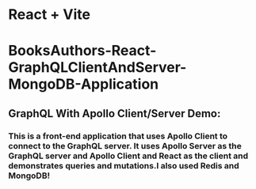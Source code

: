 # React + Vite
# BooksAuthors-React-GraphQLClientAndServer-MongoDB-Application

## GraphQL With Apollo Client/Server Demo:

### This is a front-end application that uses Apollo Client to connect to the GraphQL server. It uses Apollo Server as the GraphQL server and Apollo Client and React as the client and demonstrates queries and mutations.I also used Redis and MongoDB!
